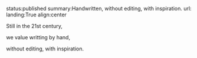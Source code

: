 status:published
summary:Handwritten, without editing, with inspiration.
url:
landing:True
align:center

Still in the 21st century, 

we value writting by hand, 

without editing, with inspiration.

<!-- A precursor recourse to an incursive excurision -->